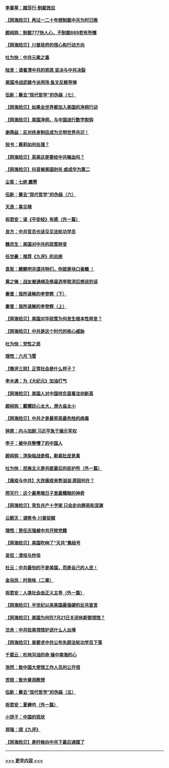 #### [李春草：踏莎行·制裁效应](../pages/nsc993/n12318290.md?t=08100751) 
#### [【网海拾贝】再过一二十年想制裁中共为时已晚](../pages/nsc993/n12318195.md?t=08100751) 
#### [颜纯钩：制裁777快人心，不制裁689若有所憾](../pages/nsc993/n12316912.md?t=08100751) 
#### [【网海拾贝】川普政府的信心和行动方向](../pages/nsc993/n12316673.md?t=08100751) 
#### [吐为快：中共元素之毒](../pages/nsc993/n12316547.md?t=08100751) 
#### [陆言：请看清中共的邪恶 坚决与中共决裂](../pages/nsc993/n12315784.md?t=08100751) 
#### [美国冷战武器今派用场 鱼叉反舰导弹](../pages/nsc993/n12316258.md?t=08100751) 
#### [伍新：撕去“现代哲学”的伪装（七）](../pages/nsc993/n12315846.md?t=08100751) 
#### [【网海拾贝】如果全世界都加入美国的净网行动](../pages/nsc993/n12315588.md?t=08100751) 
#### [【网海拾贝】美国净网，与中国进行数字脱钩](../pages/nsc993/n12312813.md?t=08100751) 
#### [谢燕益：反对终身制应成为文明世界共识！](../pages/nsc993/n12310465.md?t=08100751) 
#### [投书：蔡莉如何处理？](../pages/nsc993/n12310224.md?t=08100751) 
#### [【网海拾贝】英美这是要给中共输血吗？](../pages/nsc993/n12307646.md?t=08100751) 
#### [【网海拾贝】抖音被美国封杀 或成华为第二](../pages/nsc993/n12305277.md?t=08100751) 
#### [尘客：七绝 霹雳](../pages/nsc993/n12304053.md?t=08100751) 
#### [伍新：撕去“现代哲学”的伪装（六）](../pages/nsc993/n12303243.md?t=08100751) 
#### [天逸：喜见晴](../pages/nsc993/n12303226.md?t=08100751) 
#### [祝君安：读《平安经》有感（外一篇）](../pages/nsc993/n12303170.md?t=08100751) 
#### [良方：中共官员也该见见法轮功学员](../pages/nsc993/n12302985.md?t=08100751) 
#### [魏京生：美国对中共的政策转变](../pages/nsc993/n12302929.md?t=08100751) 
#### [任世豪：推荐《九评》的总统](../pages/nsc993/n12302838.md?t=08100751) 
#### [袁哲：醒醒吧共谍共特们，你就是块口香糖 ！](../pages/nsc993/n12302678.md?t=08100751) 
#### [黄之锋：战友被通缉及换届选举取消后想说的话](../pages/nsc993/n12302681.md?t=08100751) 
#### [秦晋：我所读解的李登辉（下）](../pages/nsc993/n12302171.md?t=08100751) 
#### [秦晋：我所读解的李登辉（上）](../pages/nsc993/n12301979.md?t=08100751) 
#### [【网海拾贝】美国对华政策为何发生根本性转变？](../pages/nsc993/n12302091.md?t=08100751) 
#### [【网海拾贝】中共是这个时代的核心威胁](../pages/nsc993/n12300541.md?t=08100751) 
#### [吐为快：党性之恶](../pages/nsc993/n12300263.md?t=08100751) 
#### [理悟：六月飞雪](../pages/nsc993/n12300243.md?t=08100751) 
#### [【微评三则】正常社会是什么样子？](../pages/nsc993/n12300228.md?t=08100751) 
#### [李木通：为《大纪元》加油打气](../pages/nsc993/n12280363.md?t=08100751) 
#### [【网海拾贝】美国人对中国持负面看法创新高](../pages/nsc993/n12298720.md?t=08100751) 
#### [颜纯钩：戴耀廷心太大，港大庙太小](../pages/nsc993/n12297682.md?t=08100751) 
#### [【网海拾贝】中共才是最邪恶最危险的病毒](../pages/nsc993/n12296470.md?t=08100751) 
#### [钟原：内斗加剧 习近平急于展示军权](../pages/nsc993/n12292544.md?t=08100751) 
#### [申子：被中共整懵了的中国人](../pages/nsc993/n12291389.md?t=08100751) 
#### [颜纯钩：渲染临战是假，勒紧肚皮是真](../pages/nsc993/n12290945.md?t=08100751) 
#### [吐为快：民族主义是共匪最后的庇护所（外一篇）](../pages/nsc993/n12290887.md?t=08100751) 
#### [【瘟疫与中共】大连瘟疫来势汹汹 原因何在？](../pages/nsc993/n12287474.md?t=08100751) 
#### [邢天行：这个最黑暗日子里最耀眼的神奇](../pages/nsc993/n12289882.md?t=08100751) 
#### [【网海拾贝】背负共产十字架 只会走向罪恶和深渊](../pages/nsc993/n12288290.md?t=08100751) 
#### [云鹤天：调笑令·川普捉贼](../pages/nsc993/n12285672.md?t=08100751) 
#### [理悟：贺任志强被中共开除党籍](../pages/nsc993/n12285597.md?t=08100751) 
#### [【网海拾贝】美国吹响了“灭共”集结号](../pages/nsc993/n12284522.md?t=08100751) 
#### [吴侃：溃坝与炸坝](../pages/nsc993/n12283593.md?t=08100751) 
#### [杜云：中共最怕的不是美国，而是自己的人民！](../pages/nsc993/n12282935.md?t=08100751) 
#### [金浴凤：时局咏（二章）](../pages/nsc993/n12282923.md?t=08100751) 
#### [祝君安：人类社会由正义主导（外一篇）](../pages/nsc993/n12282809.md?t=08100751) 
#### [【网海拾贝】半世纪以来美国最强硬的反共宣言](../pages/nsc993/n12282656.md?t=08100751) 
#### [【网海拾贝】美国为何在7月21日关闭休斯顿领馆？](../pages/nsc993/n12279731.md?t=08100751) 
#### [沈舟：中共驻美领馆护送什么人出境](../pages/nsc993/n12278949.md?t=08100751) 
#### [【网海拾贝】美要求中共公布失踪法轮功学员下落](../pages/nsc993/n12277656.md?t=08100751) 
#### [千载云：吃地沟油的命 操中南海的心](../pages/nsc993/n12277533.md?t=08100751) 
#### [浩然：致中国大使馆工作人员的公开信](../pages/nsc993/n12277436.md?t=08100751) 
#### [苦胆：致许章润教授](../pages/nsc993/n12274876.md?t=08100751) 
#### [伍新：撕去“现代哲学”的伪装（五）](../pages/nsc993/n12274833.md?t=08100751) 
#### [祝君安：夏蝉吟（外一篇）](../pages/nsc993/n12274794.md?t=08100751) 
#### [小饼子：中国的现状](../pages/nsc993/n12274774.md?t=08100751) 
#### [郑强：颂《九评》](../pages/nsc993/n12274570.md?t=08100751) 
#### [【网海拾贝】是时候向中共下最后通牒了](../pages/nsc993/n12274156.md?t=08100751) 

----
#### [ >>> 更早内容 <<< ](../indexes/nsc993-earlier.md)

